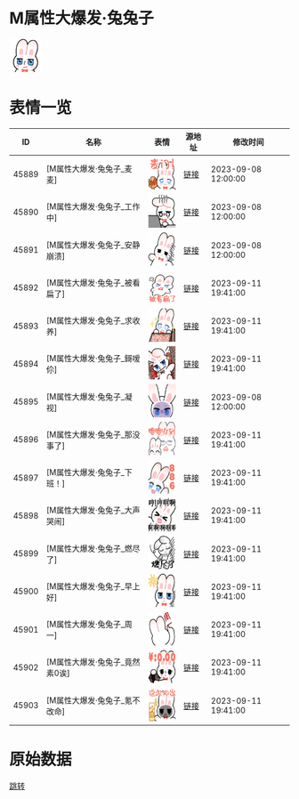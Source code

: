 # M属性大爆发·兔兔子

<img src="./cover.png" height="60" alt="cover" />

# 表情一览

|ID|名称|表情|源地址|修改时间|
|----|----|----|----|----|
|45889|[M属性大爆发·兔兔子_麦麦]|<img src="./pic/045889_%5BM属性大爆发·兔兔子_麦麦%5D.png" height="60" alt="麦麦"/>|[链接](https://i0.hdslb.com/bfs/garb/b6af393e3b493e1fde46e2d1e4b798eaf3572bfb.png)|2023-09-08 12:00:00|
|45890|[M属性大爆发·兔兔子_工作中]|<img src="./pic/045890_%5BM属性大爆发·兔兔子_工作中%5D.png" height="60" alt="工作中"/>|[链接](https://i0.hdslb.com/bfs/garb/237f68bbd49ef0e30cf2e1874e669f759bfd38de.png)|2023-09-08 12:00:00|
|45891|[M属性大爆发·兔兔子_安静崩溃]|<img src="./pic/045891_%5BM属性大爆发·兔兔子_安静崩溃%5D.png" height="60" alt="安静崩溃"/>|[链接](https://i0.hdslb.com/bfs/garb/6c5abecd81043b0ecc0e8d6ee10518d0daf0bc92.png)|2023-09-08 12:00:00|
|45892|[M属性大爆发·兔兔子_被看扁了]|<img src="./pic/045892_%5BM属性大爆发·兔兔子_被看扁了%5D.png" height="60" alt="被看扁了"/>|[链接](https://i0.hdslb.com/bfs/garb/736cb659fb82a8e33f4d301eaa6c95905c344d64.png)|2023-09-11 19:41:00|
|45893|[M属性大爆发·兔兔子_求收养]|<img src="./pic/045893_%5BM属性大爆发·兔兔子_求收养%5D.png" height="60" alt="求收养"/>|[链接](https://i0.hdslb.com/bfs/garb/f9693c19b446196e3acafd38b54ca165cff9c617.png)|2023-09-11 19:41:00|
|45894|[M属性大爆发·兔兔子_鎶嗳伱]|<img src="./pic/045894_%5BM属性大爆发·兔兔子_鎶嗳伱%5D.png" height="60" alt="鎶嗳伱"/>|[链接](https://i0.hdslb.com/bfs/garb/f9138e248b8e9fae10efdc838e7ee4d1ea461da2.png)|2023-09-11 19:41:00|
|45895|[M属性大爆发·兔兔子_凝视]|<img src="./pic/045895_%5BM属性大爆发·兔兔子_凝视%5D.png" height="60" alt="凝视"/>|[链接](https://i0.hdslb.com/bfs/garb/94745bb3c571632d23923fd7de356aee8370a3ec.png)|2023-09-08 12:00:00|
|45896|[M属性大爆发·兔兔子_那没事了]|<img src="./pic/045896_%5BM属性大爆发·兔兔子_那没事了%5D.png" height="60" alt="那没事了"/>|[链接](https://i0.hdslb.com/bfs/garb/28cf5e5e8a323ac68a38c2d40ccea501fcefd25a.png)|2023-09-11 19:41:00|
|45897|[M属性大爆发·兔兔子_下班！]|<img src="./pic/045897_%5BM属性大爆发·兔兔子_下班！%5D.png" height="60" alt="下班！"/>|[链接](https://i0.hdslb.com/bfs/garb/f759094c143404b919d893ae150f87e0df83ac0e.png)|2023-09-11 19:41:00|
|45898|[M属性大爆发·兔兔子_大声哭闹]|<img src="./pic/045898_%5BM属性大爆发·兔兔子_大声哭闹%5D.png" height="60" alt="大声哭闹"/>|[链接](https://i0.hdslb.com/bfs/garb/3425053c8d07cea0c8c082b45bccd4cab3f7f983.png)|2023-09-11 19:41:00|
|45899|[M属性大爆发·兔兔子_燃尽了]|<img src="./pic/045899_%5BM属性大爆发·兔兔子_燃尽了%5D.png" height="60" alt="燃尽了"/>|[链接](https://i0.hdslb.com/bfs/garb/c3caf48bfaeb3b66e652d7fae1ba37f4b665ea16.png)|2023-09-11 19:41:00|
|45900|[M属性大爆发·兔兔子_早上好]|<img src="./pic/045900_%5BM属性大爆发·兔兔子_早上好%5D.png" height="60" alt="早上好"/>|[链接](https://i0.hdslb.com/bfs/garb/b4850c6df4211a8a253cb8622b171e3bb27cc907.png)|2023-09-11 19:41:00|
|45901|[M属性大爆发·兔兔子_周一]|<img src="./pic/045901_%5BM属性大爆发·兔兔子_周一%5D.png" height="60" alt="周一"/>|[链接](https://i0.hdslb.com/bfs/garb/2b4eeff883f80a74bddd17edf54388f753d0c6d6.png)|2023-09-11 19:41:00|
|45902|[M属性大爆发·兔兔子_竟然素0诶]|<img src="./pic/045902_%5BM属性大爆发·兔兔子_竟然素0诶%5D.png" height="60" alt="竟然素0诶"/>|[链接](https://i0.hdslb.com/bfs/garb/2b923161cf7b84c0739b5ed9a0286f5d07db16f9.png)|2023-09-11 19:41:00|
|45903|[M属性大爆发·兔兔子_氪不改命]|<img src="./pic/045903_%5BM属性大爆发·兔兔子_氪不改命%5D.png" height="60" alt="氪不改命"/>|[链接](https://i0.hdslb.com/bfs/garb/dc2731216bf9cbf2fcab7736ff48e954cf77f524.png)|2023-09-11 19:41:00|

# 原始数据

[跳转](./raw.json)

